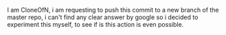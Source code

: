 I am CloneOfN, i am requesting to push this commit to a new branch of the master repo, i can't find any clear answer by google so i decided to experiment this myself, to see if is this action is even possible.
